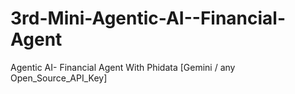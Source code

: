 # 3rd-Mini-Agentic-AI--Financial-Agent
Agentic AI- Financial Agent With Phidata [Gemini / any Open_Source_API_Key]
